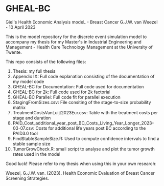 # GHEAL-BC
Giel's Health Economic Analysis modeL - Breast Cancer
G.J.W. van Weezel - 10 April 2023

This is the model repository for the discrete event simulation model to accompany my thesis for my Master's in Industrial Engineering and Management - Health Care Technology Management at the University of Twente.

This repo consists of the following files:

1. Thesis: my full thesis 
2. Appendix IX: Full code explanation consisting of the documentation of my model code
3. GHEAL-BC for Documentation: Full code used for documentation
4. GHEAL-BC for 2k: Full code used for 2k factorial
5. GHEAL-BC Parallel: Full code fit for parallel execution
6. StagingFromSizes.csv: File consiting of the stage-to-size probability matrix
7. TreatmentCostsVanLuijt2023Eur.csv: Table with the treatment costs per stage and duration
8. PAID_Cost_additional_year_post_BC_Costs_Living_Year_Longer_2023-03-07.csv: Costs for additional life years post BC according to the PAID3.0 tool
9. FindStableSampleSize.R: Used to compute confidence intervals to find a stable sample size
10. TumorGrowCheck.R: small script to analyse and plot the tumor growth rates used in the model


Good luck!
Please refer to my thesis when using this in your own research:

Weezel, G.J.W. van. (2023). Health Economic Evaluation of Breast Cancer Screening Strategies.
